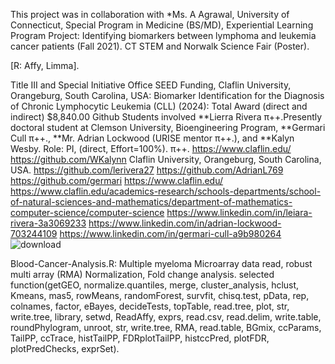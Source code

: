 This project was in collaboration with *Ms. A Agrawal, University of Connecticut, Special Program in Medicine (BS/MD), Experiential Learning Program Project: Identifying biomarkers between lymphoma and leukemia cancer patients (Fall 2021). CT STEM and Norwalk Science Fair (Poster).

[R: Affy, Limma].

Title III and Special Initiative Office SEED Funding, Claflin University, Orangeburg, South Carolina, USA: Biomarker Identification for the Diagnosis of Chronic Lymphocytic Leukemia (CLL) (2024): Total Award (direct and indirect) $8,840.00 Github Students involved **Lierra Rivera  π​++.Presently doctoral student at Clemson University, Bioengineering Program, **Germari Cull π​++., **Mr. Adrian Lockwood (URISE mentor π​++.),  and **Kalyn Wesby. Role: PI, (direct, Effort=100%).  π​++.
https://www.claflin.edu/ https://github.com/WKalynn Claflin University, Orangeburg, South Carolina, USA.
https://github.com/lerivera27
https://github.com/AdrianL769
https://github.com/germari
https://www.claflin.edu/ https://www.claflin.edu/academics-research/schools-departments/school-of-natural-sciences-and-mathematics/department-of-mathematics-computer-science/computer-science
https://www.linkedin.com/in/leiara-rivera-3a3069233
https://www.linkedin.com/in/adrian-lockwood-703244109
https://www.linkedin.com/in/germari-cull-a9b980264
![download](https://github.com/spawar2/Blood-Cancer-Analysis/assets/25118302/636830b6-62f2-4c25-9c11-44c52a008b55)

Blood-Cancer-Analysis.R: Multiple myeloma Microarray data read, robust multi array (RMA) Normalization, Fold change analysis.
selected function(getGEO, normalize.quantiles, merge, cluster_analysis, hclust, Kmeans, mas5, rowMeans, randomForest, survfit, chisq.test, pData, rep, colnames, factor, eBayes, decideTests, topTable, read.tree, plot, str, write.tree, library, setwd, ReadAffy, exprs, read.csv, read.delim, write.table, roundPhylogram, unroot, str, write.tree, RMA, read.table, BGmix, ccParams, TailPP, ccTrace, histTailPP, FDRplotTailPP, histccPred, plotFDR, plotPredChecks, exprSet).

